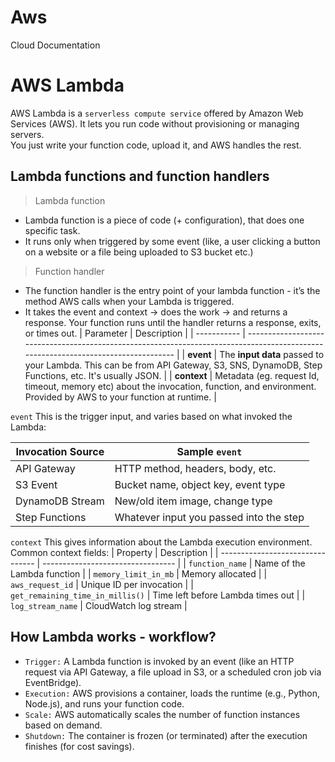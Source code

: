 

# Aws
Cloud Documentation


# AWS Lambda
AWS Lambda is a `serverless compute service` offered by Amazon Web Services (AWS). It lets you run code without provisioning or managing servers. <br>
You just write your function code, upload it, and AWS handles the rest.

## Lambda functions and function handlers
> Lambda function
- Lambda function is a piece of code (+ configuration), that does one specific task. <br>
- It runs only when triggered by some event (like, a user clicking a button on a website or a file being uploaded to S3 bucket etc.)

> Function handler
- The function handler is the entry point of your lambda function - it’s the method AWS calls when your Lambda is triggered.
-  It takes the event and context -> does the work -> and returns a response. Your function runs until the handler returns a response, exits, or times out.
  | Parameter   | Description                                                                                                                        |
| ----------- | ---------------------------------------------------------------------------------------------------------------------------------- |
| **event**   | The **input data** passed to your Lambda. This can be from API Gateway, S3, SNS, DynamoDB, Step Functions, etc. It's usually JSON. |
| **context** | Metadata (eg. request Id, timeout, memory etc) about the invocation, function, and environment. Provided by AWS to your function at runtime.                             |

`event`
This is the trigger input, and varies based on what invoked the Lambda:

| Invocation Source | Sample `event`                          |
| ----------------- | --------------------------------------- |
| API Gateway       | HTTP method, headers, body, etc.        |
| S3 Event          | Bucket name, object key, event type     |
| DynamoDB Stream   | New/old item image, change type         |
| Step Functions    | Whatever input you passed into the step |

`context`
This gives information about the Lambda execution environment. Common context fields:
| Property                         | Description                       |
| -------------------------------- | --------------------------------- |
| `function_name`                  | Name of the Lambda function       |
| `memory_limit_in_mb`             | Memory allocated                  |
| `aws_request_id`                 | Unique ID per invocation          |
| `get_remaining_time_in_millis()` | Time left before Lambda times out |
| `log_stream_name`                | CloudWatch log stream             |


## How Lambda works - workflow?
- `Trigger:` A Lambda function is invoked by an event (like an HTTP request via API Gateway, a file upload in S3, or a scheduled cron job via EventBridge).
- `Execution:` AWS provisions a container, loads the runtime (e.g., Python, Node.js), and runs your function code.
- `Scale:` AWS automatically scales the number of function instances based on demand.
- `Shutdown:` The container is frozen (or terminated) after the execution finishes (for cost savings). 
